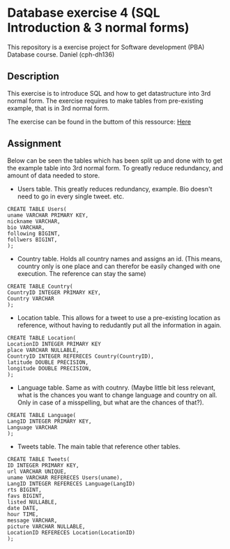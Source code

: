 # Database exercise 4 (SQL Introduction & 3 normal forms)
This repository is a exercise project for Software development (PBA) Database course. Daniel (cph-dh136)

## Description
This exercise is to introduce SQL and how to get datastructure into 3rd normal form. The exercise requires to make tables from pre-existing example, that is in 3rd normal form.

The exercise can be found in the buttom of this ressource: [Here](https://github.com/datsoftlyngby/soft2018spring-databases-teaching-material/blob/master/lecture_notes/07-DBMSs%20and%20normal%20forms.ipynb)


## Assignment
Below can be seen the tables which has been split up and done with to get the example table into 3rd normal form. To greatly reduce redundancy, and amount of data needed to store.

- Users table. This greatly reduces redundancy, example. Bio doesn't need to go in every single tweet. etc.
```
CREATE TABLE Users(
uname VARCHAR PRIMARY KEY,
nickname VARCHAR,
bio VARCHAR,
following BIGINT,
follwers BIGINT,
);
```

- Country table. Holds all country names and assigns an id. (This means, country only is one place and can therefor be easily changed with one execution. The reference can stay the same)
```
CREATE TABLE Country(
CountryID INTEGER PRIMARY KEY,
Country VARCHAR
);
```

- Location table. This allows for a tweet to use a pre-existing location as reference, without having to redudantly put all the information in again.
```
CREATE TABLE Location(
LocationID INTEGER PRIMARY KEY
place VARCHAR NULLABLE,
CountryID INTEGER REFERECES Country(CountryID),
latitude DOUBLE PRECISION,
longitude DOUBLE PRECISION,
);
```

- Language table. Same as with coutnry. (Maybe little bit less relevant, what is the chances you want to change language and country on all. Only in case of a misspelling, but what are the chances of that?).
```
CREATE TABLE Language(
LangID INTEGER PRIMARY KEY,
Language VARCHAR
);
```

- Tweets table. The main table that reference other tables.
```
CREATE TABLE Tweets(
ID INTEGER PRIMARY KEY,
url VARCHAR UNIQUE,
uname VARCHAR REFERECES Users(uname),
LangID INTEGER REFERECES Language(LangID)
rts BIGINT,
favs BIGINT,
listed NULLABLE,
date DATE,
hour TIME,
message VARCHAR,
picture VARCHAR NULLABLE,
LocationID REFERECES Location(LocationID)
);
```
